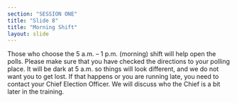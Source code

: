 ```yaml
---
section: "SESSION ONE"
title: "Slide 8"
title: "Morning Shift"
layout: slide
---
```


Those who choose the 5 a.m. – 1 p.m.  (morning) shift will help open the polls. Please make sure that you have checked the directions to your polling place.  It will be dark at 5 a.m. so things will look different, and we do not want you to get lost. If that happens or you are running late, you need to contact your Chief Election Officer.  We will discuss who the Chief is a bit later in the training.

